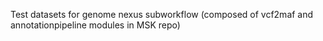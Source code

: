 Test datasets for genome nexus subworkflow (composed of vcf2maf and annotationpipeline modules in MSK repo)